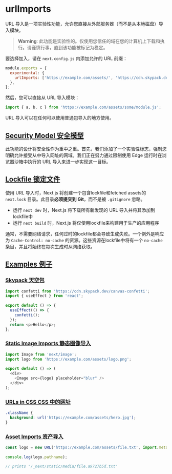 # urlImports

URL 导入是一项实验性功能，允许您直接从外部服务器（而不是从本地磁盘）导入模块。

> **Warning**: 此功能是实验性的。仅使用您信任的域在您的计算机上下载和执行。请谨慎行事，直到该功能被标记为稳定。

要选择加入，请在 `next.config.js` 内添加允许的 URL 前缀：

```js
module.exports = {
  experimental: {
    urlImports: ['https://example.com/assets/', 'https://cdn.skypack.dev'],
  },
};
```

然后，您可以直接从 URL 导入模块：

```js
import { a, b, c } from 'https://example.com/assets/some/module.js';
```

URL 导入可以在任何可以使用普通包导入的地方使用。

## [Security Model 安全模型](https://nextjs.org/docs/app/api-reference/next-config-js/urlImports#security-model)

此功能的设计将安全性作为重中之重。首先，我们添加了一个实验性标志，强制您明确允许接受从中导入网址的网域。我们正在努力通过限制使用 Edge 运行时在浏览器沙箱中执行的 URL 导入来进一步实现这一目标。

## [Lockfile 锁定文件](https://nextjs.org/docs/app/api-reference/next-config-js/urlImports#lockfile)

使用 URL 导入时，Next.js 将创建一个包含lockfile和fetched assets的 `next.lock` 目录。此目录**必须提交到 Git**，而不是被 `.gitignore` 忽略。

- 运行 `next dev` 时，Next.js 将下载所有新发现的 URL 导入并将其添加到lockfile中
- 运行 `next build` 时，Next.js 将仅使用lockfile来构建用于生产的应用程序

通常，不需要网络请求，任何过时的lockfile都会导致生成失败。一个例外是响应为 `Cache-Control: no-cache` 的资源。这些资源在lockfile中将有一个 `no-cache` 条目，并且将始终在每次生成时从网络获取。

## [Examples 例子](https://nextjs.org/docs/app/api-reference/next-config-js/urlImports#examples)

### [Skypack 天空包](https://nextjs.org/docs/app/api-reference/next-config-js/urlImports#skypack)

```js
import confetti from 'https://cdn.skypack.dev/canvas-confetti';
import { useEffect } from 'react';
 
export default () => {
  useEffect(() => {
    confetti();
  });
  return <p>Hello</p>;
};
```

### [Static Image Imports 静态图像导入](https://nextjs.org/docs/app/api-reference/next-config-js/urlImports#static-image-imports)

```js
import Image from 'next/image';
import logo from 'https://example.com/assets/logo.png';
 
export default () => (
  <div>
    <Image src={logo} placeholder="blur" />
  </div>
);
```

### [URLs in CSS CSS 中的网址](https://nextjs.org/docs/app/api-reference/next-config-js/urlImports#urls-in-css)

```css
.className {
  background: url('https://example.com/assets/hero.jpg');
}
```

### [Asset Imports 资产导入](https://nextjs.org/docs/app/api-reference/next-config-js/urlImports#asset-imports)

```js
const logo = new URL('https://example.com/assets/file.txt', import.meta.url);
 
console.log(logo.pathname);
 
// prints "/_next/static/media/file.a9727b5d.txt"
```

